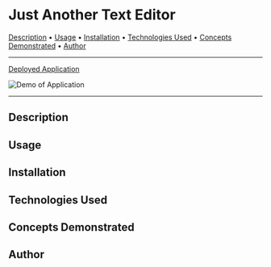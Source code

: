 # Just Another Text Editor

<a href="#description">Description</a> •
<a href="#usage">Usage</a> •
<a href="#installation">Installation</a> •
<a href="#technologies-used">Technologies Used</a> •
<a href="#concepts-demonstrated">Concepts Demonstrated</a> •
<a href="#author">Author</a>

---

[Deployed Application](#TODO)

![Demo of Application](#TODO)

---

## Description

## Usage

## Installation

## Technologies Used

## Concepts Demonstrated

## Author
